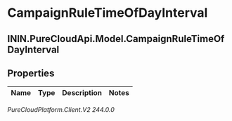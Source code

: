 # CampaignRuleTimeOfDayInterval

## ININ.PureCloudApi.Model.CampaignRuleTimeOfDayInterval

## Properties

|Name | Type | Description | Notes|
|------------ | ------------- | ------------- | -------------|



_PureCloudPlatform.Client.V2 244.0.0_
